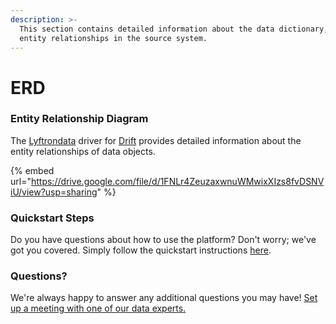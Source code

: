 ```yaml
---
description: >-
  This section contains detailed information about the data dictionary, and
  entity relationships in the source system.
---
```


# ERD

### Entity Relationship Diagram

The [Lyftrondata](https://www.lyftrondata.com/) driver for [Drift](https://www.lyftrondata.com/integration/marketing-analytics/drift//) provides detailed information about the entity relationships of data objects.

{% embed url="https://drive.google.com/file/d/1FNLr4ZeuzaxwnuWMwixXIzs8fvDSNViU/view?usp=sharing" %}

### Quickstart Steps

Do you have questions about how to use the platform? Don't worry; we've got you covered. Simply follow the quickstart instructions [here](../README.md).

### Questions? <a href="#questions" id="questions"></a>

We're always happy to answer any additional questions you may have! [Set up a meeting with one of our data experts.](https://www.lyftrondata.com/book-a-meeting/)

